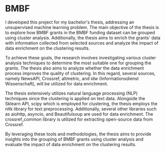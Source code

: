 # BMBF 
I developed this project for my bachelor's thesis, addressing an unsupervised machine learning problem. The main objective of the thesis is to explore how BMBF grants in the BMBF funding dataset can be grouped using cluster analysis. Additionally, the thesis aims to enrich the grants' data with information collected from selected sources and analyze the impact of data enrichment on the clustering results.

To achieve these goals, the research involves investigating various cluster analysis techniques to determine the most suitable one for grouping the grants. The thesis also aims to analyze whether the data enrichment process improves the quality of clustering. In this regard, several sources, namely NewsAPI, Crossref, altmetric, and idw (Informationsdienst Wissenschaft), will be utilized for data enrichment.

The thesis extensively utilizes natural language processing (NLP) techniques since the clustering is applied on text data. Alongside the Sklearn API, scipy which is employed for clustering, the thesis employs the nltk library for text preprocessing. Additionally, several other libraries such as aiohttp, asyncio, and Beautifulsoup are used for data enrichment. The crossref_common library is utilized for extracting open-source data from Crossref.

By leveraging these tools and methodologies, the thesis aims to provide insights into the grouping of BMBF grants using cluster analysis and evaluate the impact of data enrichment on the clustering results.
